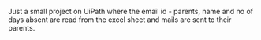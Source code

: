 Just a small project on UiPath where the email id - parents, name and no of days absent are read from the excel sheet and mails are sent to their parents.
